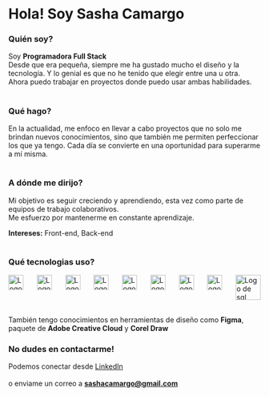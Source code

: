 # Hola! Soy Sasha Camargo


### Quién soy?
Soy **Programadora Full Stack** </br>
Desde que era pequeña, siempre me ha gustado mucho el diseño y la tecnología. Y lo genial es que no he tenido que elegir entre una u otra. Ahora puedo trabajar en proyectos donde puedo usar ambas habilidades.

#
### Qué hago?
En la actualidad, me enfoco en llevar a cabo proyectos que no solo me brindan nuevos conocimientos, sino que también me permiten perfeccionar los que ya tengo. Cada día se convierte en una oportunidad para superarme a mí misma.

#
### A dónde me dirijo?
Mi objetivo es seguir creciendo y aprendiendo, esta vez como parte de equipos de trabajo colaborativos. </br>
Me esfuerzo por mantenerme en constante aprendizaje.

**Intereses:**
Front-end, Back-end

#
### Qué tecnologias uso?
<div style="display: flex; justify-content: space-between; align-content:center;">
<img src="https://cdnlogo.com/logos/h/84/html.svg" alt="Logo de html" width="30"/>
<img src="https://camo.githubusercontent.com/edc736634dd35b0f4008e2f7db456136b9fc0e1e7a4078bb72c7352b1bdf8a7e/68747470733a2f2f776f726c64766563746f726c6f676f2e636f6d2f6c6f676f732f6373732d332e737667" alt="Logo de css" width="30"/>
<img src="https://upload.wikimedia.org/wikipedia/commons/6/6a/JavaScript-logo.png" alt="Logo de js" width="30"/>
<img src="https://upload.wikimedia.org/wikipedia/commons/thumb/a/a7/React-icon.svg/2300px-React-icon.svg.png" alt="Logo de react" width="30"/>
<img src="https://cdn.icon-icons.com/icons2/2699/PNG/512/expressjs_logo_icon_169185.png" alt="Logo de express" width="30"/>
<img src="https://upload.wikimedia.org/wikipedia/commons/2/29/Postgresql_elephant.svg" alt="Logo de postgresql" width="30"/>
<img src="https://miro.medium.com/v2/0*rwd6KeolcXgz7zpx.png" alt="Logo de GitHub" width="30"/>
<img src="https://git-scm.com/images/logos/downloads/Git-Icon-1788C.png" alt="Logo de git" width="30"/>
<img src="https://www.stonebranch.com/integration-hub/media/3c/64/66/1636642258/Stonebranch_SQL_Vendor_Product_Logo.svg" alt="Logo de sql" width="50"/>
</div>
</br>

También tengo conocimientos en herramientas de diseño como **Figma**, paquete de **Adobe Creative Cloud** y **Corel Draw**



### No dudes en contactarme! 
Podemos conectar desde [LinkedIn](https://www.linkedin.com/in/sasha-camargo/)
</br></br>
o enviame un correo a **sashacamargo@gmail.com**
